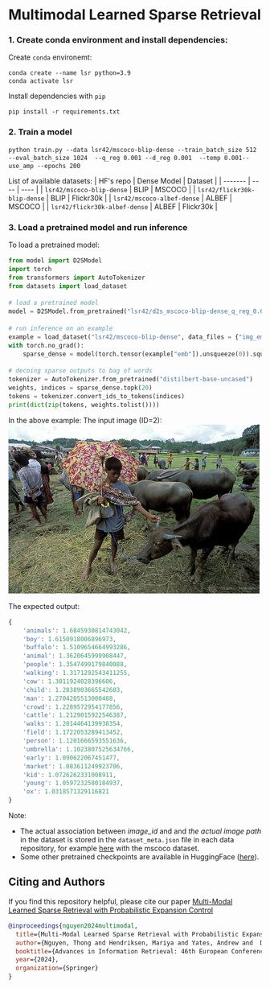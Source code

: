 # Multimodal Learned Sparse Retrieval 

### 1. Create conda environment and install dependencies: 

Create `conda` environemt:
```
conda create --name lsr python=3.9
conda activate lsr
```
Install dependencies with `pip`
```
pip install -r requirements.txt
```

### 2. Train a model 
```
python train.py --data lsr42/mscoco-blip-dense --train_batch_size 512 --eval_batch_size 1024  --q_reg 0.001 --d_reg 0.001  --temp 0.001--use_amp --epochs 200 
```
List of available datasets: 
| HF's repo | Dense Model | Dataset | 
| ------- | ---- | ---- | 
| ```lsr42/mscoco-blip-dense``` | BLIP | MSCOCO  | 
| ```lsr42/flickr30k-blip-dense``` | BLIP | Flickr30k | 
| ```lsr42/mscoco-albef-dense``` | ALBEF | MSCOCO |
| ```lsr42/flickr30k-albef-dense``` | ALBEF | Flickr30k | 

### 3. Load a pretrained model and run inference 

To load a pretrained model:
```python
from model import D2SModel 
import torch 
from transformers import AutoTokenizer 
from datasets import load_dataset

# load a pretrained model 
model = D2SModel.from_pretrained("lsr42/d2s_mscoco-blip-dense_q_reg_0.001_d_reg_0.001")

# run inference on an example 
example = load_dataset("lsr42/mscoco-blip-dense", data_files = {"img_embs": "img_embs.parquet"})['img_embs'][2]
with torch.no_grad():
    sparse_dense = model(torch.tensor(example["emb"]).unsqueeze(0)).squeeze()
    
# decoing sparse outputs to bag of words 
tokenizer = AutoTokenizer.from_pretrained("distilbert-base-uncased")
weights, indices = sparse_dense.topk(20)
tokens = tokenizer.convert_ids_to_tokens(indices)
print(dict(zip(tokens, weights.tolist())))  
```
In the above example: 
The input image (ID=2):
![alt text](./sample_images/COCO_val2014_000000184613.jpg)

The expected output: 
```javascript
{
    'animals': 1.6845930814743042,
    'boy': 1.6150918006896973,
    'buffalo': 1.5109654664993286,
    'animal': 1.3620645999908447,
    'people': 1.3547499179840088,
    'walking': 1.3171292543411255,
    'cow': 1.3011924028396606,
    'child': 1.2838903665542603,
    'man': 1.2704205513000488,
    'crowd': 1.2289572954177856,
    'cattle': 1.2129015922546387,
    'walks': 1.2014464139938354,
    'field': 1.1722053289413452,
    'person': 1.1201666593551636,
    'umbrella': 1.1023807525634766,
    'early': 1.090622067451477,
    'market': 1.083611249923706,
    'kid': 1.0726262331008911,
    'young': 1.0597232580184937,
    'ox': 1.0318571329116821
}
```
Note: 
- The actual association between *image_id* and and *the actual image path* in the dataset is stored in the `dataset_meta.json` file in each data repository, for example [here](https://huggingface.co/datasets/lsr42/mscoco-blip-dense/blob/main/dataset_meta.json) with the mscoco dataset. 
- Some other pretrained checkpoints are available in HuggingFace ([here](https://huggingface.co/lsr42?search_models=d2s)).

## Citing and Authors
If you find this repository helpful, please cite our paper [Multi-Modal Learned Sparse Retrieval with Probabilistic Expansion Control](link-to-be-updated)

```bibtex
@inproceedings{nguyen2024multimodal,
  title={Multi-Modal Learned Sparse Retrieval with Probabilistic Expansion Control},
  author={Nguyen, Thong and Hendriksen, Mariya and Yates, Andrew and  De Rijke, Maarten},
  booktitle={Advances in Information Retrieval: 46th European Conference on Information Retrieval, ECIR 2024, Glasgow, UK},
  year={2024},
  organization={Springer}
}
```

